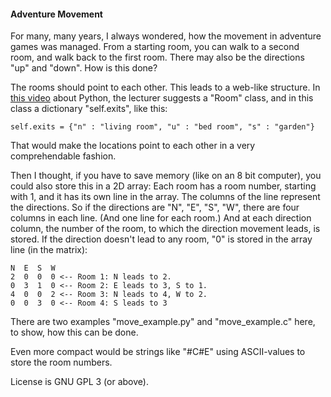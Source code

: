 #### Adventure Movement

For many, many years, I always wondered, how the movement in adventure games was managed.
From a starting room, you can walk to a second room, and walk back to the first room. There may also be the directions "up" and "down". How is this done?

The rooms should point to each other. This leads to a web-like structure. In [this video](https://www.youtube.com/watch?v=8CDePunJlck) about Python, the lecturer suggests a "Room" class, and in this class a dictionary "self.exits", like this:

    self.exits = {"n" : "living room", "u" : "bed room", "s" : "garden"}

That would make the locations point to each other in a very comprehendable fashion.

Then I thought, if you have to save memory (like on an 8 bit computer), you could also store this in a 2D array: Each room has a room number, starting with 1, and it has its own line in the array. The columns of the line represent the directions. So if the directions are "N", "E", "S", "W", there are four columns in each line. (And one line for each room.)
And at each direction column, the number of the room, to which the direction movement leads, is stored.
If the direction doesn't lead to any room, "0" is stored in the array line (in the matrix):

    N  E  S  W
    2  0  0  0 <-- Room 1: N leads to 2.
    0  3  1  0 <-- Room 2: E leads to 3, S to 1.
    4  0  0  2 <-- Room 3: N leads to 4, W to 2.
    0  0  3  0 <-- Room 4: S leads to 3

There are two examples "move_example.py" and "move_example.c" here, to show, how this can be done.

Even more compact would be strings like "#C#E" using ASCII-values to store the room numbers.

License is GNU GPL 3 (or above).
